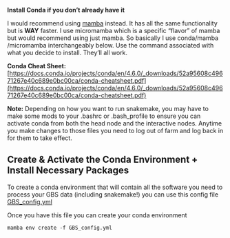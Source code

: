 **Install Conda if you don’t already have it**

I would recommend using [mamba](https://mamba.readthedocs.io/en/latest/) instead. It has all the same functionality but is **WAY** faster. I use micromamba which is a specific “flavor” of mamba but would recommend using just mamba. So basically I use conda/mamba /micromamba interchangeably below. Use the command associated with what you decide to install. They’ll all work.

**Conda Cheat Sheet:** [https://docs.conda.io/projects/conda/en/4.6.0/_downloads/52a95608c49671267e40c689e0bc00ca/conda-cheatsheet.pdf](https://docs.conda.io/projects/conda/en/4.6.0/_downloads/52a95608c49671267e40c689e0bc00ca/conda-cheatsheet.pdf)

**Note:** Depending on how you want to run snakemake, you may have to make some mods to your .bashrc or .bash_profile to ensure you can activate conda from both the head node and the interactive nodes. Anytime you make changes to those files you need to log out of farm and log back in for them to take effect.

## Create & Activate the Conda Environment + Install Necessary Packages

To create a conda environment that will contain all the software you need to process your GBS data (including snakemake!) you can use this config file [GBS_config.yml](00.Conda-Snakemake-Slurm/GBS_config.yml)

Once you have this file you can create your conda environment
```
mamba env create -f GBS_config.yml
```
